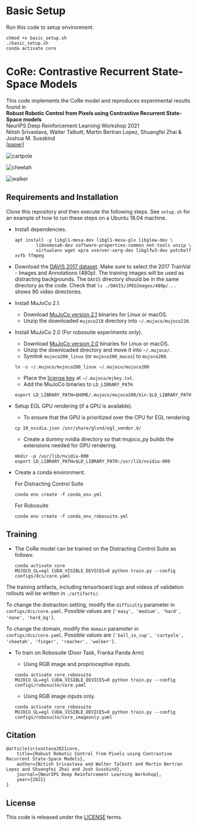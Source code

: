 # Basic Setup

Run this code to setup environment.

```
chmod +x basic_setup.sh
./basic_setup.sh
conda activate core
```

# CoRe: Contrastive Recurrent State-Space Models

This code implements the CoRe model and reproduces experimental results found in<br>
**Robust Robotic Control from Pixels using Contrastive Recurrent State-Space models**<br>
NeurIPS Deep Reinforcement Learning Workshop 2021 <br>
Nitish Srivastava, Walter Talbott, Martin Bertran Lopez, Shuangfei Zhai & Joshua M. Susskind<br>
[[paper](https://arxiv.org/abs/2112.01163)] <br>

![cartpole](videos/medium-cartpole.gif)

![cheetah](videos/medium-cheetah.gif)

![walker](videos/hard-walker.gif)


## Requirements and Installation
Clone this repository and then execute the following steps. See `setup.sh` for an example of how to run these steps on a Ubuntu 18.04 machine. 

* Install dependencies.
    ```
    apt install -y libgl1-mesa-dev libgl1-mesa-glx libglew-dev \
            libosmesa6-dev software-properties-common net-tools unzip \
            virtualenv wget xpra xserver-xorg-dev libglfw3-dev patchelf xvfb ffmpeg
    ```
* Download the [DAVIS 2017
  dataset](https://davischallenge.org/davis2017/code.html). Make sure to select the 2017 TrainVal - Images and Annotations (480p). The training images will be used as distracting backgrounds. The `DAVIS` directory should be in the same directory as the code. Check that `ls ./DAVIS/JPEGImages/480p/...` shows 90 video directories.
* Install MuJoCo 2.1.
	- Download [MuJoCo version 2.1](https://mujoco.org/download) binaries for Linux or macOS.
	- Unzip the downloaded `mujoco210` directory into `~/.mujoco/mujoco210`.
* Install MuJoCo 2.0 (For robosuite experiments only).
	- Download [MuJoCo version 2.0](https://roboti.us/download.html) binaries for Linux or macOS.
	- Unzip the downloaded directory and move it into `~/.mujoco/`.
    - Symlink `mujoco200_linux` (or `mujoco200_macos`) to `mujoco200`.
    ```
    ln -s ~/.mujoco/mujoco200_linux ~/.mujoco/mujoco200
    ```
    - Place the [license key](https://roboti.us/license.html) at `~/.mujoco/mjkey.txt`.
    - Add the MuJoCo binaries to `LD_LIBRARY_PATH`.
    ```
    export LD_LIBRARY_PATH=$HOME/.mujoco/mujoco200/bin:$LD_LIBRARY_PATH
    ```
* Setup EGL GPU rendering (if a GPU is available).
    - To ensure that the GPU is prioritized over the CPU for EGL rendering
    ```
    cp 10_nvidia.json /usr/share/glvnd/egl_vendor.d/
    ```
    - Create a dummy nvidia directory so that mujoco_py builds the extensions needed for GPU rendering.
    ```
    mkdir -p /usr/lib/nvidia-000
    export LD_LIBRARY_PATH=$LD_LIBRARY_PATH:/usr/lib/nvidia-000
    ```
* Create a conda environment.

    For Distracting Control Suite
    ```
    conda env create -f conda_env.yml
    ```
    
    For Robosuite
    ```
    conda env create -f conda_env_robosuite.yml
    ```

## Training

* The CoRe model can be trained on the Distracting Control Suite as follows:

  ```
  conda activate core
  MUJOCO_GL=egl CUDA_VISIBLE_DEVICES=0 python train.py --config configs/dcs/core.yaml 
  ```
The training artifacts, including tensorboard logs and videos of validation rollouts will be written in `./artifacts/`.

To change the distraction setting, modify the `difficulty` parameter in `configs/dcs/core.yaml`. Possible values are `['easy', 'medium', 'hard', 'none', 'hard_bg']`.

To change the domain, modify the `domain` parameter in `configs/dcs/core.yaml`. Possible values are `['ball_in_cup', 'cartpole', 'cheetah', 'finger', 'reacher', 'walker']`.

* To train on Robosuite (Door Task, Franka Panda Arm)
  
  - Using RGB image and proprioceptive inputs.
  ```
  conda activate core_robosuite
  MUJOCO_GL=egl CUDA_VISIBLE_DEVICES=0 python train.py --config configs/robosuite/core.yaml
  ```
  - Using RGB image inputs only.
  ```
  conda activate core_robosuite
  MUJOCO_GL=egl CUDA_VISIBLE_DEVICES=0 python train.py --config configs/robosuite/core_imageonly.yaml
  ```

## Citation
```
@article{srivastava2021core,
    title={Robust Robotic Control from Pixels using Contrastive Recurrent State-Space Models}, 
    author={Nitish Srivastava and Walter Talbott and Martin Bertran Lopez and Shuangfei Zhai and Josh Susskind},
    journal={NeurIPS Deep Reinforcement Learning Workshop},
    year={2021}
}
```

## License
This code is released under the [LICENSE](LICENSE) terms.
